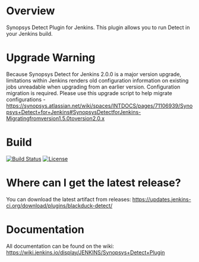 # Overview
Synopsys Detect Plugin for Jenkins. This plugin allows you to run Detect in your Jenkins build.


# Upgrade Warning
Because Synopsys Detect for Jenkins 2.0.0 is a major version upgrade, limitations within Jenkins renders old configuration information on existing jobs unreadable when upgrading from an earlier version. Configuration migration is required. Please use this upgrade script to help migrate configurations - https://synopsys.atlassian.net/wiki/spaces/INTDOCS/pages/71106939/Synopsys+Detect+for+Jenkins#SynopsysDetectforJenkins-Migratingfromversion1.5.0toversion2.0.x

# Build
[![Build Status](https://travis-ci.org/jenkinsci/synopsys-detect-plugin.svg?branch=master)](https://travis-ci.org/jenkinsci/synopsys-detect-plugin)
[![License](https://img.shields.io/badge/License-Apache%202.0-blue.svg)](https://opensource.org/licenses/Apache-2.0) 

# Where can I get the latest release?
You can download the latest artifact from releases: https://updates.jenkins-ci.org/download/plugins/blackduck-detect/

# Documentation
All documentation can be found on the wiki: https://wiki.jenkins.io/display/JENKINS/Synopsys+Detect+Plugin

